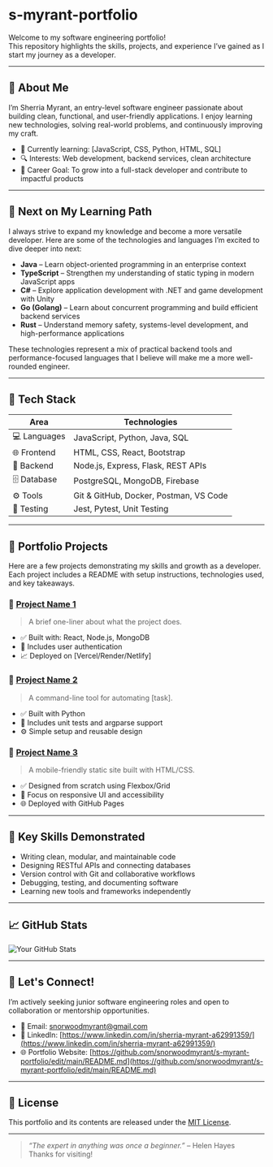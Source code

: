 # s-myrant-portfolio

Welcome to my software engineering portfolio!  
This repository highlights the skills, projects, and experience I’ve gained as I start my journey as a developer.

---

## 👋 About Me

I’m Sherria Myrant, an entry-level software engineer passionate about building clean, functional, and user-friendly applications. I enjoy learning new technologies, solving real-world problems, and continuously improving my craft.

- 🌱 Currently learning: [JavaScript, CSS, Python, HTML, SQL]
- 🔍 Interests: Web development, backend services, clean architecture
- 🎯 Career Goal: To grow into a full-stack developer and contribute to impactful products

---

## 🔭 Next on My Learning Path

I always strive to expand my knowledge and become a more versatile developer. Here are some of the technologies and languages I’m excited to dive deeper into next:

- **Java** – Learn object-oriented programming in an enterprise context
- **TypeScript** – Strengthen my understanding of static typing in modern JavaScript apps
- **C#** – Explore application development with .NET and game development with Unity
- **Go (Golang)** – Learn about concurrent programming and build efficient backend services
- **Rust** – Understand memory safety, systems-level development, and high-performance applications

These technologies represent a mix of practical backend tools and performance-focused languages that I believe will make me a more well-rounded engineer.

---

## 🧰 Tech Stack

| Area         | Technologies                           |
|--------------|----------------------------------------|
| 💻 Languages | JavaScript, Python, Java, SQL          |
| 🌐 Frontend  | HTML, CSS, React, Bootstrap            |
| 🔧 Backend   | Node.js, Express, Flask, REST APIs     |
| 🗄️ Database | PostgreSQL, MongoDB, Firebase          |
| ⚙️ Tools     | Git & GitHub, Docker, Postman, VS Code |
| 🧪 Testing   | Jest, Pytest, Unit Testing             |

---

## 📂 Portfolio Projects

Here are a few projects demonstrating my skills and growth as a developer. Each project includes a README with setup instructions, technologies used, and key takeaways.

### 📌 [Project Name 1](https://github.com/yourusername/project1)
> A brief one-liner about what the project does.

- ✅ Built with: React, Node.js, MongoDB
- 🔐 Includes user authentication
- 📈 Deployed on [Vercel/Render/Netlify]

### 📌 [Project Name 2](https://github.com/yourusername/project2)
> A command-line tool for automating [task].

- ✅ Built with Python
- 📄 Includes unit tests and argparse support
- ⚙️ Simple setup and reusable design

### 📌 [Project Name 3](https://github.com/yourusername/project3)
> A mobile-friendly static site built with HTML/CSS.

- ✅ Designed from scratch using Flexbox/Grid
- 🎨 Focus on responsive UI and accessibility
- 🌐 Deployed with GitHub Pages

---

## 🧠 Key Skills Demonstrated

- Writing clean, modular, and maintainable code
- Designing RESTful APIs and connecting databases
- Version control with Git and collaborative workflows
- Debugging, testing, and documenting software
- Learning new tools and frameworks independently

---

## 📈 GitHub Stats

![Your GitHub Stats](https://github-readme-stats.vercel.app/api?username=yourusername&show_icons=true&theme=default&hide_title=true)

---

## 🤝 Let's Connect!

I’m actively seeking junior software engineering roles and open to collaboration or mentorship opportunities.

- 📧 Email: [snorwoodmyrant@gmail.com](mailto:your.snorwoodmyrant@gmail.com)  
- 💼 LinkedIn: [https://www.linkedin.com/in/sherria-myrant-a62991359/](https://www.linkedin.com/in/sherria-myrant-a62991359/)
- 🌐 Portfolio Website: [https://github.com/snorwoodmyrant/s-myrant-portfolio/edit/main/README.md](https://github.com/snorwoodmyrant/s-myrant-portfolio/edit/main/README.md)

---

## 📝 License

This portfolio and its contents are released under the [MIT License](LICENSE).

---

> *“The expert in anything was once a beginner.”* – Helen Hayes  
Thanks for visiting!
